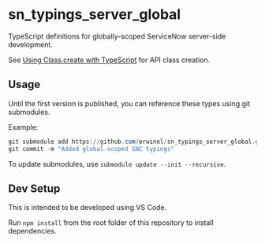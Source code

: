 # sn_typings_server_global

TypeScript definitions for globally-scoped ServiceNow server-side development.

See [Using Class.create with TypeScript](./dist/$$class.md) for API class creation.

## Usage

Until the first version is published, you can reference these types using git submodules.

Example:

```powershell
git submodule add https://github.com/erwinel/sn_typings_server_global.git types/snc
git commit -m "Added global-scoped SNC typings"
```

To update submodules, use `submodule update --init --recursive`.

## Dev Setup

This is intended to be developed using VS Code.

Run `npm install` from the root folder of this repository to install dependencies.

